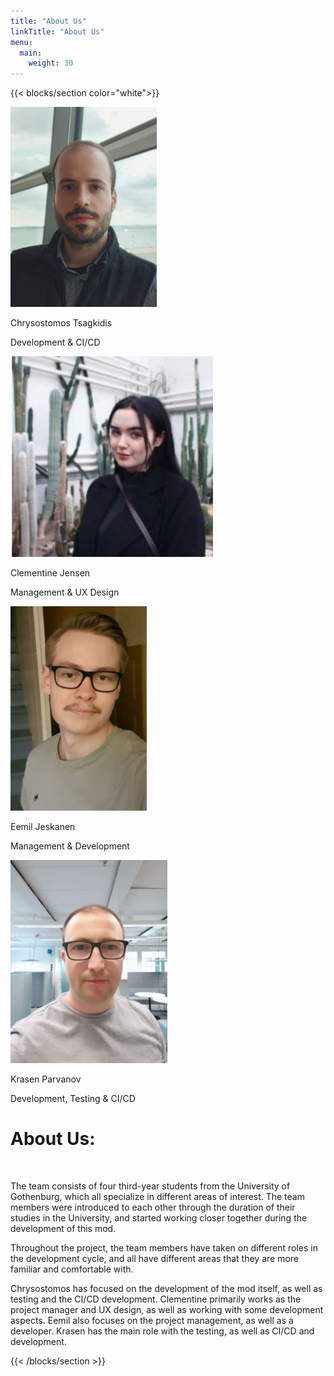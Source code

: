 ```yaml
---
title: "About Us"
linkTitle: "About Us"
menu:
  main:
    weight: 30
---
```


{{< blocks/section  color="white">}}
<div class="description-image">
  <div class="about-us-picture">
    <img src="chrys small picture.JPG" alt="Picture of Chrysostomos">
  </div>

  <p  class="name-p"> Chrysostomos Tsagkidis</p>
  <p> Development & CI/CD</p>

</div>

<div class="description-image">
  <div class="about-us-picture">  
    <img src="clem small picture.JPG" alt="Picture of Clementine">
  </div>

  <p  class="name-p"> Clementine Jensen</p>
  <p> Management & UX Design</p>

</div>

<div class="description-image">
  <div class="about-us-picture">
    <img src="Eemil small picture.JPG" alt="Picture of Eemil">
  </div>

  <p  class="name-p"> Eemil Jeskanen</p>
  <p> Management & Development</p>

</div>

<div class="description-image">
  <div class="about-us-picture">
    <img src="krasen small picture.JPG" alt="Picture of Krasen">
  </div>

  <p class="name-p"> Krasen Parvanov</p>
  <p> Development, Testing & CI/CD</p>

</div>

<div class="about-us-description">
  <h1>About Us:</h1>
  <br>
  <p>The team consists of four third-year students from the University of Gothenburg, which all specialize in different areas of interest. The team members were introduced to each other through the duration of their studies in the University, and started working closer together during the development of this mod.</p>

  <p> Throughout the project, the team members have taken on different roles in the development cycle, and all have different areas that they are more familiar and comfortable with. </p>
  
  <p>Chrysostomos has focused on the development of the mod itself, as well as testing and the CI/CD development. Clementine primarily works as the project manager and UX design, as well as working with some development aspects. Eemil also focuses on the project management, as well as a developer. Krasen has the main role with the testing, as well as CI/CD and development. </p>

</div>

{{< /blocks/section >}}

